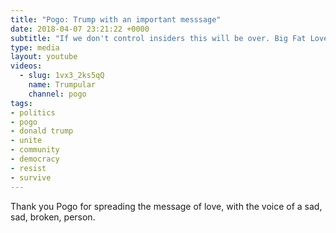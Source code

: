 ```yaml
---
title: "Pogo: Trump with an important messsage"
date: 2018-04-07 23:21:22 +0000
subtitle: "If we don't control insiders this will be over. Big Fat Love, Find Common Ground, To Halt The Spread of Lies."
type: media
layout: youtube
videos:
  - slug: 1vx3_2ks5qQ
    name: Trumpular
    channel: pogo
tags:
- politics
- pogo
- donald trump
- unite
- community
- democracy
- resist
- survive
---
```


Thank you Pogo for spreading the message of love, with the voice of a sad, sad, broken, person.
